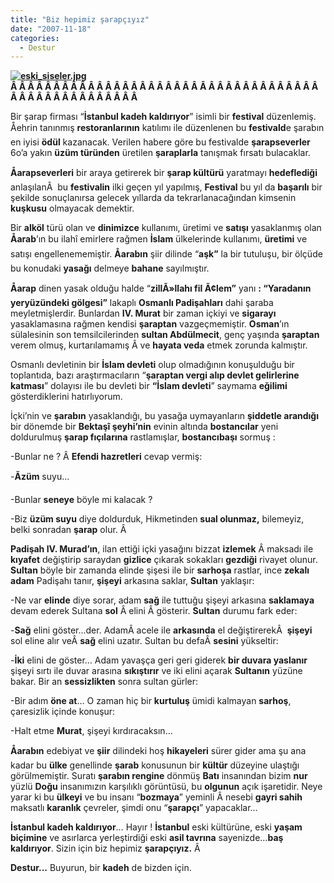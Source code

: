 ```yaml
---
title: "Biz hepimiz şarapçıyız"
date: "2007-11-18"
categories: 
  - Destur
---
```


**[![eski_siseler.jpg](/uploads/2007/11/eski_siseler.jpg)](/uploads/2007/11/eski_siseler.jpg "eski_siseler.jpg")Â Â Â Â Â Â Â Â Â Â Â Â Â Â Â Â Â Â Â Â Â Â Â Â Â Â Â Â Â Â Â Â Â Â Â Â Â Â Â Â Â Â Â Â Â Â Â Â Â Â Â** 

Bir şarap firması “**İstanbul kadeh kaldırıyor**” isimli bir **festival** düzenlemiş. Åehrin tanınmış **restoranlarının** katılımı ile düzenlenen bu **festivald**e şarabın en iyisi **ödül** kazanacak. Verilen habere göre bu festivalde **şarapseverler** 6o’a yakın **üzüm türünden** üretilen **şaraplarla** tanışmak fırsatı bulacaklar.

**Åarapseverleri** bir araya getirerek bir **şarap kültürü** yaratmayı **hedeflediği** anlaşılanÂ  bu **festivalin** ilki geçen yıl yapılmış, **Festival** bu yıl da **başarılı** bir şekilde sonuçlanırsa gelecek yıllarda da tekrarlanacağından kimsenin **kuşkusu** olmayacak demektir.

Bir **alköl** türü olan ve **dinimizce** kullanımı, üretimi ve **satışı** yasaklanmış olan **Åarab**’ın bu ilahî emirlere rağmen **İslam** ülkelerinde kullanımı, **üretimi** ve satışı engellenememiştir. **Åarabın** şiir dilinde “**aşk”** la bir tutuluşu, bir ölçüde bu konudaki **yasağı** delmeye **bahane** sayılmıştır.

**Åarap** dinen yasak olduğu halde “**zillÃ»llahı fil Ã¢lem”** yanı **: “Yaradanın yeryüzündeki gölgesi”** lakaplı **Osmanlı Padişahları** dahi şaraba meyletmişlerdir. Bunlardan **IV. Murat** bir zaman içkiyi ve **sigarayı** yasaklamasına rağmen kendisi **şaraptan** vazgeçmemiştir. **Osman**’ın sülalesinin son temsilcilerinden **sultan Abdülmecit**, genç yaşında **şaraptan** verem olmuş, kurtarılamamış Â ve **hayata veda** etmek zorunda kalmıştır.

Osmanlı devletinin bir **İslam devleti** olup olmadığının konuşulduğu bir toplantıda, bazı araştırmacıların “**şaraptan vergi alıp devlet gelirlerine katması**” dolayısı ile bu devleti bir **“İslam devleti**” saymama **eğilimi** gösterdiklerini hatırlıyorum.

İçki’nin ve **şarabın** yasaklandığı, bu yasağa uymayanların **şiddetle arandığı** bir dönemde bir **Bektaşî şeyhi’nin** evinin altında **bostancılar** yeni doldurulmuş **şarap fıçılarına** rastlamışlar, **bostancıbaşı** sormuş :

\-Bunlar ne ? Â **Efendi hazretleri** cevap vermiş:

\-**Ãzüm** suyu…

\-Bunlar **seneye** böyle mi kalacak ?

\-Biz **üzüm suyu** diye doldurduk, Hikmetinden **sual olunmaz,** bilemeyiz, belki sonradan **şarap** olur. Â 

**Padişah IV. Murad’ın**, ilan ettiği içki yasağını bizzat **izlemek** Â maksadı ile **kıyafet** değiştirip saraydan **gizlice** çıkarak sokakları **gezdiği** rivayet olunur. **Sultan** böyle bir zamanda elinde şişesi ile bir **sarhoşa** rastlar, ince **zekalı adam** Padişahı tanır, **şişeyi** arkasına saklar, **Sultan** yaklaşır:

\-Ne var **elinde** diye sorar, adam **sağ** ile tuttuğu şişeyi arkasına **saklamaya** devam ederek Sultana **sol** Â elini Â gösterir. **Sultan** durumu fark eder:

\-**Sağ** elini göster...der. AdamÂ acele ile **arkasında** el değiştirerekÂ  **şişeyi** sol eline alır veÂ **sağ** elini uzatır. Sultan bu defaÂ **sesini** yükseltir:

\-**İki** elini de göster… Adam yavaşça geri geri giderek **bir duvara yaslanır** şişeyi sırtı ile duvar arasına **sıkıştırır** ve iki elini açarak **Sultanın** yüzüne bakar. Bir an **sessizlikten** sonra sultan gürler:

\-Bir adım **öne at**… O zaman hiç bir **kurtuluş** ümidi kalmayan **sarhoş**, çaresizlik içinde konuşur:

\-Halt etme **Murat**, şişeyi kırdıracaksın…

**Åarabın** edebiyat ve **şiir** dilindeki hoş **hikayeleri** sürer gider ama şu ana kadar bu **ülke** genellinde **şarab** konusunun bir **kültür** düzeyine ulaştığı görülmemiştir. Suratı **şarabın rengine** dönmüş **Batı** insanından bizim **nur** yüzlü **Doğu** insanımızın karşılıklı görüntüsü, bu **olgunun** açık işaretidir. Neye yarar ki bu **ülkeyi** ve bu insanı “**bozmaya**” yeminli Â nesebi **gayri sahih** maksatlı **karanlık** çevreler, şimdi onu “**şarapçı**” yapacaklar…

**İstanbul kadeh kaldırıyor**… Hayır ! **İstanbul** eski kültürüne, eski **yaşam biçimine** ve asırlarca yerleştirdiği eski **asil tavrına** sayenizde…**baş kaldırıyor**. Sizin için biz hepimiz **şarapçıyız.** Â 

**Destur...** Buyurun, bir **kadeh** de bizden için.
